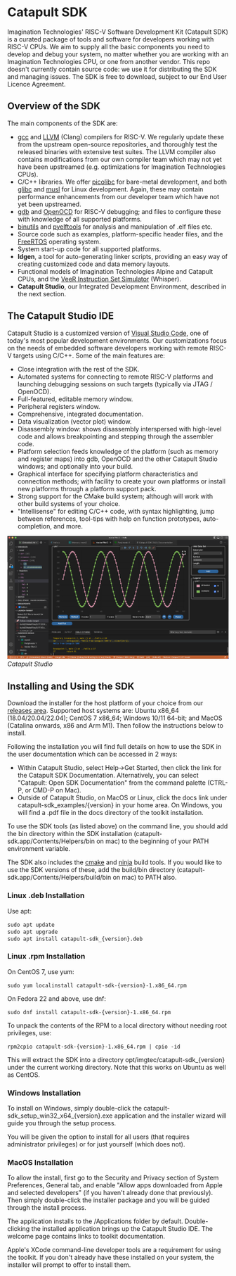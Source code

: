 # Catapult SDK
Imagination Technologies' RISC-V Software Development Kit (Catapult SDK) is a curated package of tools and software for developers working with RISC-V CPUs.  We aim to supply all the basic components you need to develop and debug your system, no matter whether you are working with an Imagination Technologies CPU, or one from another vendor.  This repo doesn't currently contain source code: we use it for distributing the SDK and managing issues.  The SDK is free to download, subject to our End User Licence Agreement.

## Overview of the SDK
The main components of the SDK are:
- [gcc][2] and [LLVM][3] (Clang) compilers for RISC-V.  We regularly update these from the upstream open-source repositories, and thoroughly test the released binaries with extensive test suites.  The LLVM compiler also contains modifications from our own compiler team which may not yet have been upstreamed (e.g. optimizations for Imagination Technologies CPUs).
- C/C++ libraries.  We offer [picolibc][4] for bare-metal development, and both [glibc][5] and [musl][6] for Linux development.  Again, these may contain performance enhancements from our developer team which have not yet been upstreamed.
- [gdb][7] and [OpenOCD][8] for RISC-V debugging; and files to configure these with knowledge of all supported platforms.
- [binutils][9] and [pyelftools][10] for analysis and manipulation of .elf files etc.
- Source code such as examples, platform-specific header files, and the [FreeRTOS][11] operating system.
- System start-up code for all supported platforms.
- **ldgen**, a tool for auto-generating linker scripts, providing an easy way of creating customized code and data memory layouts.
- Functional models of Imagination Technologies Alpine and Catapult CPUs, and the [VeeR Instruction Set Simulator][1] (Whisper).
- **Catapult Studio**, our Integrated Development Environment, described in the next section.

## The Catapult Studio IDE
Catapult Studio is a customized version of [Visual Studio Code][14], one of today's most popular development environments.  Our customizations focus on the needs of embedded software developers working with remote RISC-V targets using C/C++.  Some of the main features are:
- Close integration with the rest of the SDK.
- Automated systems for connecting to remote RISC-V platforms and launching debugging sessions on such targets (typically via JTAG / OpenOCD).
- Full-featured, editable memory window.
- Peripheral registers window.
- Comprehensive, integrated documentation.
- Data visualization (vector plot) window.
- Disassembly window: shows disassembly interspersed with high-level code and allows breakpointing and stepping through the assembler code.
- Platform selection feeds knowledge of the platform (such as memory and register maps) into gdb, OpenOCD and the other Catapult Studio windows; and optionally into your build.
- Graphical interface for specifying platform characteristics and connection methods; with facility to create your own platforms or install new platforms through a platform support pack.
- Strong support for the CMake build system; although will work with other build systems of your choice.
- "Intellisense" for editing C/C++ code, with syntax highlighting, jump between references, tool-tips with help on function prototypes, auto-completion, and more.

![](illustrations/Catapult_Studio.png "Catapult Studio")
*Catapult Studio*

## Installing and Using the SDK
Download the installer for the host platform of your choice from our [releases area][15].  Supported host systems are: Ubuntu x86_64 (18.04/20.04/22.04); CentOS 7 x86_64; Windows 10/11 64-bit; and MacOS (Catalina onwards, x86 and Arm M1).  Then follow the instructions below to install.

Following the installation you will find full details on how to use the SDK in the user documentation which can be accessed in 2 ways:
- Within Catapult Studio, select Help→Get Started, then click the link for the Catapult SDK Documentation. Alternatively, you can select "Catapult: Open SDK Documentation" from the command palette (CTRL-P, or CMD-P on Mac).
- Outside of Catapult Studio, on MacOS or Linux, click the docs link under catapult-sdk_examples/{version} in your home area.  On Windows, you will find a .pdf file in the docs directory of the toolkit installation.

To use the SDK tools (as listed above) on the command line, you should add the bin directory within the SDK installation (catapult-sdk.app/Contents/Helpers/bin on mac)  to the beginning of your PATH environment variable.

The SDK also includes the [cmake][12] and [ninja][13] build tools.  If you would like to use the SDK versions of these, add the build/bin directory (catapult-sdk.app/Contents/Helpers/build/bin on mac) to PATH also.

### Linux .deb Installation
Use apt:
```
sudo apt update
sudo apt upgrade
sudo apt install catapult-sdk_{version}.deb
```

### Linux .rpm Installation
On CentOS 7, use yum:
```
sudo yum localinstall catapult-sdk-{version}-1.x86_64.rpm
```
On Fedora 22 and above, use dnf:
```
sudo dnf install catapult-sdk-{version}-1.x86_64.rpm
```
To unpack the contents of the RPM to a local directory without needing root privileges, use:
```
rpm2cpio catapult-sdk-{version}-1.x86_64.rpm | cpio -id
```
This will extract the SDK into a directory opt/imgtec/catapult-sdk_{version} under the current working directory. Note that this works on Ubuntu as well as CentOS.

### Windows Installation
To install on Windows, simply double-click the catapult-sdk_setup_win32_x64_{version}.exe application and the installer wizard will guide you through the setup process.

You will be given the option to install for all users (that requires administrator privileges) or for just yourself (which does not).

### MacOS Installation
To allow the install, first go to the Security and Privacy section of System Preferences, General tab, and enable "Allow apps downloaded from Apple and selected developers" (if you haven't already done that previously).  Then simply double-click the installer package and you will be guided through the install process.

The application installs to the /Applications folder by default.  Double-clicking the installed application brings up the Catapult Studio IDE.  The welcome page contains links to toolkit documentation.

Apple's XCode command-line developer tools are a requirement for using the toolkit.  If you don't already have these installed on your system, the installer will prompt to offer to install them.

[1]: https://github.com/chipsalliance/VeeR-ISS
[2]: https://gcc.gnu.org/
[3]: https://llvm.org/
[4]: https://github.com/keith-packard/picolibc
[5]: https://www.gnu.org/software/libc/
[6]: https://musl.libc.org/
[7]: https://www.gnu.org/software/gdb
[8]: http://openocd.org/
[9]: https://www.gnu.org/software/binutils
[10]: https://github.com/eliben/pyelftools
[11]: https://www.freertos.org/
[12]: https://cmake.org
[13]: https://ninja-build.org
[14]: https://code.visualstudio.com/
[15]: https://github.com/imgtec-riscv/catapult-sdk/releases
